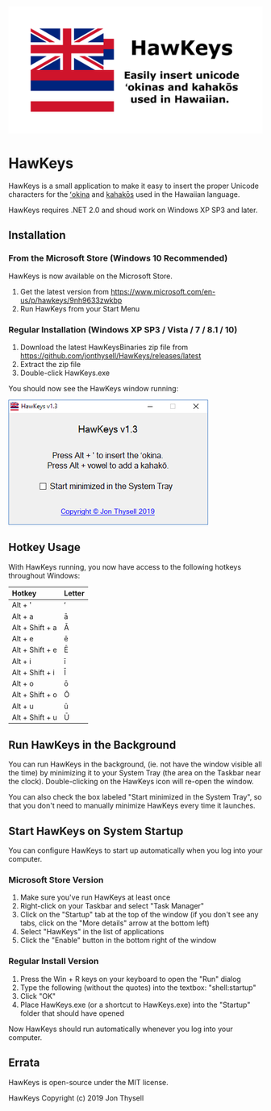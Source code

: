 ![HawKeys Banner](./.github/banner.png)

# HawKeys #

HawKeys is a small application to make it easy to insert the proper Unicode characters for the [ʻokina](http://www.olelo.hawaii.edu/olelo/puana/okina.php) and [kahakōs](http://www.olelo.hawaii.edu/olelo/puana/kahako.php) used in the Hawaiian language.

HawKeys requires .NET 2.0 and shoud work on Windows XP SP3 and later.

## Installation ##

### From the Microsoft Store (Windows 10 Recommended) ###

HawKeys is now available on the Microsoft Store.

1. Get the latest version from https://www.microsoft.com/en-us/p/hawkeys/9nh9633zwkbp
2. Run HawKeys from your Start Menu

### Regular Installation (Windows XP SP3 / Vista / 7 / 8.1 / 10) ###

1. Download the latest HawKeysBinaries zip file from https://github.com/jonthysell/HawKeys/releases/latest
2. Extract the zip file
3. Double-click HawKeys.exe

You should now see the HawKeys window running:

![HawKeys ScreenShot](./.github/screenshot.png)

## Hotkey Usage ##

With HawKeys running, you now have access to the following hotkeys throughout Windows:

| Hotkey          | Letter |
|:----------------|:-------|
| Alt + '         | ʻ      |
| Alt + a         | ā      |
| Alt + Shift + a | Ā      |
| Alt + e         | ē      |
| Alt + Shift + e | Ē      |
| Alt + i         | ī      |
| Alt + Shift + i | Ī      |
| Alt + o         | ō      |
| Alt + Shift + o | Ō      |
| Alt + u         | ū      |
| Alt + Shift + u | Ū      |

## Run HawKeys in the Background ##

You can run HawKeys in the background, (ie. not have the window visible all the time) by minimizing it to your System Tray (the area on the Taskbar near the clock). Double-clicking on the HawKeys icon will re-open the window.

You can also check the box labeled "Start minimized in the System Tray", so that you don't need to manually minimize HawKeys every time it launches.

## Start HawKeys on System Startup ##

You can configure HawKeys to start up automatically when you log into your computer.

### Microsoft Store Version ###

1. Make sure you've run HawKeys at least once
2. Right-click on your Taskbar and select "Task Manager"
3. Click on the "Startup" tab at the top of the window (if you don't see any tabs, click on the "More details" arrow at the bottom left)
4. Select "HawKeys" in the list of applications
5. Click the "Enable" button in the bottom right of the window

### Regular Install Version ###

1. Press the Win + R keys on your keyboard to open the "Run" dialog
2. Type the following (without the quotes) into the textbox: "shell:startup"
3. Click "OK"
4. Place HawKeys.exe (or a shortcut to HawKeys.exe) into the "Startup" folder that should have opened

Now HawKeys should run automatically whenever you log into your computer.

## Errata ##

HawKeys is open-source under the MIT license.

HawKeys Copyright (c) 2019 Jon Thysell
